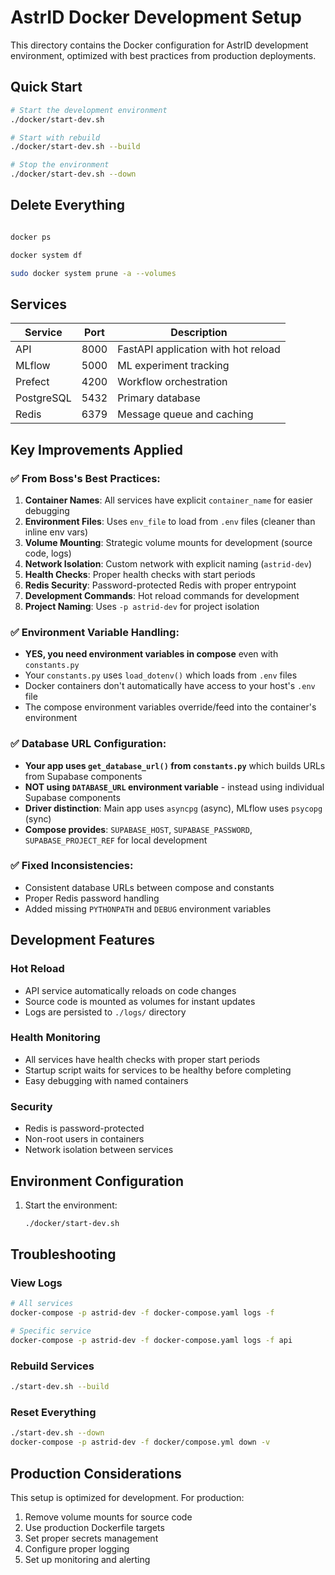 # AstrID Docker Development Setup

This directory contains the Docker configuration for AstrID development environment, optimized with best practices from production deployments.

## Quick Start

```bash
# Start the development environment
./docker/start-dev.sh

# Start with rebuild
./docker/start-dev.sh --build

# Stop the environment
./docker/start-dev.sh --down
```

## Delete Everything

```bash

docker ps

docker system df

sudo docker system prune -a --volumes
```

## Services

| Service | Port | Description |
|---------|------|-------------|
| API | 8000 | FastAPI application with hot reload |
| MLflow | 5000 | ML experiment tracking |
| Prefect | 4200 | Workflow orchestration |
| PostgreSQL | 5432 | Primary database |
| Redis | 6379 | Message queue and caching |

## Key Improvements Applied

### ✅ **From Boss's Best Practices:**

1. **Container Names**: All services have explicit `container_name` for easier debugging
2. **Environment Files**: Uses `env_file` to load from `.env` files (cleaner than inline env vars)
3. **Volume Mounting**: Strategic volume mounts for development (source code, logs)
4. **Network Isolation**: Custom network with explicit naming (`astrid-dev`)
5. **Health Checks**: Proper health checks with start periods
6. **Redis Security**: Password-protected Redis with proper entrypoint
7. **Development Commands**: Hot reload commands for development
8. **Project Naming**: Uses `-p astrid-dev` for project isolation

### ✅ **Environment Variable Handling:**

- **YES, you need environment variables in compose** even with `constants.py`
- Your `constants.py` uses `load_dotenv()` which loads from `.env` files
- Docker containers don't automatically have access to your host's `.env` file
- The compose environment variables override/feed into the container's environment

### ✅ **Database URL Configuration:**

- **Your app uses `get_database_url()` from `constants.py`** which builds URLs from Supabase components
- **NOT using `DATABASE_URL` environment variable** - instead using individual Supabase components
- **Driver distinction**: Main app uses `asyncpg` (async), MLflow uses `psycopg` (sync)
- **Compose provides**: `SUPABASE_HOST`, `SUPABASE_PASSWORD`, `SUPABASE_PROJECT_REF` for local development

### ✅ **Fixed Inconsistencies:**

- Consistent database URLs between compose and constants
- Proper Redis password handling
- Added missing `PYTHONPATH` and `DEBUG` environment variables

## Development Features

### Hot Reload
- API service automatically reloads on code changes
- Source code is mounted as volumes for instant updates
- Logs are persisted to `./logs/` directory

### Health Monitoring
- All services have health checks with proper start periods
- Startup script waits for services to be healthy before completing
- Easy debugging with named containers

### Security
- Redis is password-protected
- Non-root users in containers
- Network isolation between services

## Environment Configuration

1. Start the environment:
   ```bash
   ./docker/start-dev.sh
   ```

## Troubleshooting

### View Logs
```bash
# All services
docker-compose -p astrid-dev -f docker-compose.yaml logs -f

# Specific service
docker-compose -p astrid-dev -f docker-compose.yaml logs -f api
```

### Rebuild Services
```bash
./start-dev.sh --build
```

### Reset Everything
```bash
./start-dev.sh --down
docker-compose -p astrid-dev -f docker/compose.yml down -v
```

## Production Considerations

This setup is optimized for development. For production:

1. Remove volume mounts for source code
2. Use production Dockerfile targets
3. Set proper secrets management
4. Configure proper logging
5. Set up monitoring and alerting
